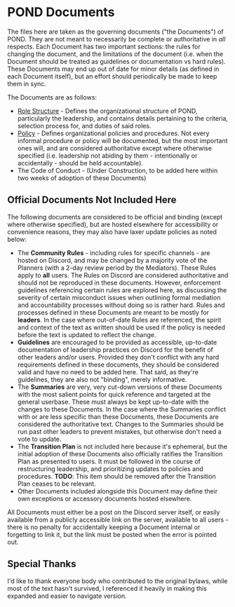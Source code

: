 # POND Documents

The files here are taken as the governing documents ("the Documents") of POND. They are not meant to necessarily be complete or authoritative in *all* respects. Each Document has two important sections: the rules for changing the document, and the limitations of the document (i.e. when the Document should be treated as guidelines or documentation vs hard rules). These Documents may end up out of date for minor details (as defined in each Document itself), but an effort should periodically be made to keep them in sync.

The Documents are as follows:
- [Role Structure](../02-Role-Structure/01-Role-Structure.md) - Defines the organizational structure of POND, particularly the leadership, and contains details pertaining to the criteria, selection process for, and duties of said roles.
- [Policy](../03-Policy/01-Policy.md) - Defines organizational policies and procedures. Not every informal procedure or policy will be documented, but the most important ones will, and are considered authoritative except where otherwise specified (i.e. leadership not abiding by them - intentionally or accidentally - should be held accountable).
- The Code of Conduct - (Under Construction, to be added here within two weeks of adoption of these Documents)

## Official Documents Not Included Here

The following documents are considered to be official and binding (except where otherwise specified), but are hosted elsewhere for accessibility or convenience reasons, they may also have laxer update policies as noted below:

- The **Community Rules** - including rules for specific channels - are hosted on Discord, and may be changed by a majority vote of the Planners (with a 2-day review period by the Mediators). These Rules apply to **all** users. The Rules on Discord are considered authoritative and should not be reproduced in these documents. However, enforcement guidelines referencing certain rules are explored here, as discussing the severity of certain misconduct issues when outlining formal mediation and accountability processes without doing so is rather hard. Rules and processes defined in these Documents are meant to be mostly for **leaders**. In the case where out-of-date Rules are referenced, the spirit and context of the text as written should be used if the policy is needed before the text is updated to reflect the change.
- **Guidelines** are encouraged to be provided as accessible, up-to-date documentation of leadership practices on Discord for the benefit of other leaders and/or users. Provided they don't conflict with any hard requirements defined in these documents, they should be considered valid and have no need to be added here. That said, as they're guidelines, they are also not "binding", merely informative.
- The **Summaries** are very, very cut-down versions of these Documents with the most salient points for quick reference and targeted at the general userbase. These must always be kept up-to-date with the changes to these Documents. In the case where the Summaries conflict with or are less specific than these Documents, these Documents are considered the authoritative text. Changes to the Summaries should be run past other leaders to prevent mistakes, but otherwise don't need a vote to update.
- The **Transition Plan** is not included here because it's ephemeral, but the initial adoption of these Documents also officially ratifies the Transition Plan as presented to users. It must be followed in the course of restructuring leadership, and prioritizing updates to policies and procedures. **__TODO__**: This item should be removed after the Transition Plan ceases to be relevant.
- Other Documents included alongside this Document may define their own exceptions or accessory documents hosted elsewhere.

All Documents must either be a post on the Discord server itself, or easily available from a publicly accessible link on the server, available to all users - there is no penalty for accidentally keeping a Document internal or forgetting to link it, but the link must be posted when the error is pointed out.


## Special Thanks

I'd like to thank everyone body who contributed to the original bylaws, while most of the text hasn't survived, I referenced it heavily in making this expanded and easier to navigate version.
